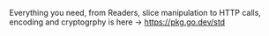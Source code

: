 Everything you need, from Readers, slice manipulation to HTTP calls, encoding and cryptogrphy is here -> https://pkg.go.dev/std
